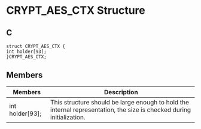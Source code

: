 # CRYPT_AES_CTX Structure 

## C

    struct CRYPT_AES_CTX {
    int holder[93];
    }CRYPT_AES_CTX;

## Members
|Members |Description |
|---|---|
|int holder\[93\]; |This structure should be large enough to hold the internal representation, the size is checked during initialization. |

